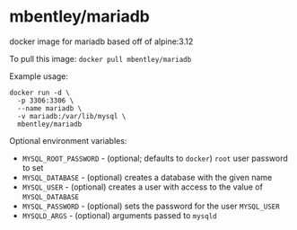 # mbentley/mariadb

docker image for mariadb based off of alpine:3.12

To pull this image:
`docker pull mbentley/mariadb`

Example usage:

```
docker run -d \
  -p 3306:3306 \
  --name mariadb \
  -v mariadb:/var/lib/mysql \
  mbentley/mariadb
```

Optional environment variables:

* `MYSQL_ROOT_PASSWORD` - (optional; defaults to `docker`) `root` user password to set
* `MYSQL_DATABASE` - (optional) creates a database with the given name
* `MYSQL_USER` - (optional) creates a user with access to the value of `MYSQL_DATABASE`
* `MYSQL_PASSWORD` - (optional) sets the password for the user `MYSQL_USER`
* `MYSQLD_ARGS` - (optional) arguments passed to `mysqld`
